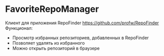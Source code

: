 # FavoriteRepoManager

Клиент для приложения RepoFinder https://github.com/profw/RepoFinder
Функционал:
* Просмотр избранных репозиториев, добавленных в RepoFinder
* Позволяет удалять из избранного
* Можно открыть репозиторий в браузере
